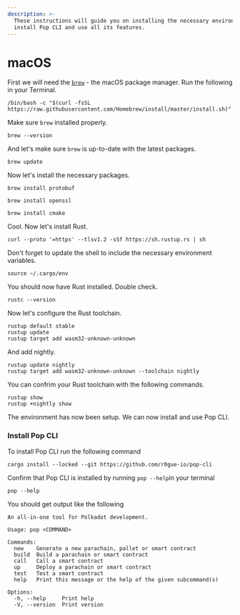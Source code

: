 ```yaml
---
description: >-
  These instructions will guide you on installing the necessary environment to
  install Pop CLI and use all its features.
---
```


# macOS

First we will need the [`brew`](https://brew.sh/) - the macOS package manager. Run the following in your Terminal.

```
/bin/bash -c "$(curl -fsSL https://raw.githubusercontent.com/Homebrew/install/master/install.sh)"
```

Make sure `brew` installed properly.

```
brew --version
```

And let's make sure `brew` is up-to-date with the latest packages.

```
brew update
```

Now let's install the necessary packages.

```
brew install protobuf
```

```
brew install openssl
```

```
brew install cmake
```

Cool. Now let's install Rust.

```
curl --proto '=https' --tlsv1.2 -sSf https://sh.rustup.rs | sh
```

Don't forget to update the shell to include the necessary environment variables.

```
source ~/.cargo/env
```

You should now have Rust installed. Double check.

```
rustc --version
```

Now let's configure the Rust toolchain.

```
rustup default stable
rustup update
rustup target add wasm32-unknown-unknown
```

And add nightly.

```
rustup update nightly
rustup target add wasm32-unknown-unknown --toolchain nightly
```

You can confrim your Rust toolchain with the following commands.

```
rustup show
rustup +nightly show
```

The environment has now been setup. We can now install and use Pop CLI.

### Install Pop CLI

To install Pop CLI run the following command

```
cargo install --locked --git https://github.com/r0gue-io/pop-cli
```

Confirm that Pop CLI is installed by running `pop --help`in your terminal

```
pop --help
```

You should get output like the following

```
An all-in-one tool for Polkadot development.

Usage: pop <COMMAND>

Commands:
  new    Generate a new parachain, pallet or smart contract
  build  Build a parachain or smart contract
  call   Call a smart contract
  up     Deploy a parachain or smart contract
  test   Test a smart contract
  help   Print this message or the help of the given subcommand(s)

Options:
  -h, --help     Print help
  -V, --version  Print version
```
